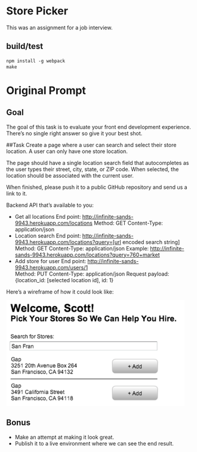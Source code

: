 
# Store Picker

This was an assignment for a job interview. 

## build/test

```
npm install -g webpack
make
```


# Original Prompt

## Goal
The goal of this task is to evaluate your front end development experience. There’s no single right answer so give it your best shot.

##Task
Create a page where a user can search and select their store location. A user can only have one store location.

The page should have a single location search field that autocompletes as the user types their street, city, state, or ZIP code. When selected, the location should be associated with the current user.

When finished, please push it to a public GitHub repository and send us a link to it.

Backend API that’s available to you: 

- Get all locations
    End point: http://infinite-sands-9943.herokuapp.com/locations 
    Method: GET
    Content-Type: application/json
- Location search 
    End point: http://infinite-sands-9943.herokuapp.com/locations?query=[url encoded search string]
    Method: GET
    Content-Type: application/json
    Example: http://infinite-sands-9943.herokuapp.com/locations?query=760+market
- Add store for user
    End point: http://infinite-sands-9943.herokuapp.com/users/1  
    Method: PUT
    Content-Type: application/json
    Request payload: {location_id: [selected location id], id: 1}


Here’s a wireframe of how it could look like:

![Example Image](images/store-picker-example.png)

## Bonus
- Make an attempt at making it look great.
- Publish it to a live environment where we can see the end result. 

